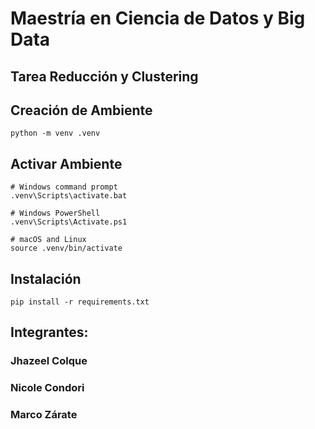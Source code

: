 # Maestría en Ciencia de Datos y Big Data
## Tarea Reducción y Clustering


## Creación de Ambiente
    python -m venv .venv

## Activar Ambiente
    # Windows command prompt
    .venv\Scripts\activate.bat

    # Windows PowerShell
    .venv\Scripts\Activate.ps1

    # macOS and Linux
    source .venv/bin/activate

## Instalación
    pip install -r requirements.txt

## Integrantes:
### Jhazeel Colque
### Nicole Condori
### Marco Zárate